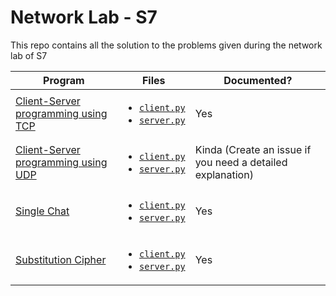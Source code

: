 # Network Lab - S7

This repo contains all the solution to the problems given during the network lab of S7

| Program                                       | Files                                                                                                     | Documented?                                                |
| --------------------------------------------- | --------------------------------------------------------------------------------------------------------- | ---------------------------------------------------------- |
| [Client-Server programming using TCP](./TCP/) | <ul><li>[`client.py`](./TCP/client.py)</li><li>[`server.py`](./TCP/server.py)</li></ul>                   | Yes                                                        |
| [Client-Server programming using UDP](./UDP/) | <ul><li>[`client.py`](./UDP/client.py)</li><li>[`server.py`](./UDP/server.py)</li></ul>                   | Kinda (Create an issue if you need a detailed explanation) |
| [Single Chat](./single_chat/)                 | <ul><li>[`client.py`](./single_chat/client.py)</li><li>[`server.py`](./single_chat/server.py)</li></ul>   | Yes                                                        |
| [Substitution Cipher](./substitution/)        | <ul><li>[`client.py`](./substitution/client.py)</li><li>[`server.py`](./substitution/server.py)</li></ul> | Yes                                                        |
